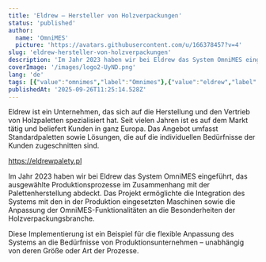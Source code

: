 ```yaml
---
title: 'Eldrew – Hersteller von Holzverpackungen'
status: 'published'
author:
  name: 'OmniMES'
  picture: 'https://avatars.githubusercontent.com/u/166378457?v=4'
slug: 'eldrew-hersteller-von-holzverpackungen'
description: 'Im Jahr 2023 haben wir bei Eldrew das System OmniMES eingeführt, das ausgewählte Produktionsprozesse im Zusammenhang mit der Palettenherstellung abdeckt. Das Projekt ermöglichte die Integration des Systems mit den in der Produktion eingesetzten Maschinen sowie die Anpassung der OmniMES-Funktionalitäten an die Besonderheiten der Holzverpackungsbranche.'
coverImage: '/images/logo2-UyND.png'
lang: 'de'
tags: [{"value":"omnimes","label":"Omnimes"},{"value":"eldrew","label":"Eldrew"}]
publishedAt: '2025-09-26T11:25:14.528Z'
---
```


Eldrew ist ein Unternehmen, das sich auf die Herstellung und den Vertrieb von Holzpaletten spezialisiert hat. Seit vielen Jahren ist es auf dem Markt tätig und beliefert Kunden in ganz Europa. Das Angebot umfasst Standardpaletten sowie Lösungen, die auf die individuellen Bedürfnisse der Kunden zugeschnitten sind.

<https://eldrewpalety.pl>

Im Jahr 2023 haben wir bei Eldrew das System OmniMES eingeführt, das ausgewählte Produktionsprozesse im Zusammenhang mit der Palettenherstellung abdeckt. Das Projekt ermöglichte die Integration des Systems mit den in der Produktion eingesetzten Maschinen sowie die Anpassung der OmniMES-Funktionalitäten an die Besonderheiten der Holzverpackungsbranche.

Diese Implementierung ist ein Beispiel für die flexible Anpassung des Systems an die Bedürfnisse von Produktionsunternehmen – unabhängig von deren Größe oder Art der Prozesse.